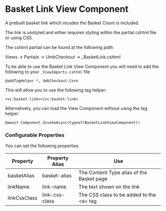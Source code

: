 # Basket Link View Component

A prebuilt basket link which incudes the Basket Count is included.

The link is unstyled and either requires styling within the partial cshtml file or using CSS.

The cshtml partial can be found at the following path:

Views -> Partials -> UmbCheckout -> \_BasketLink.cshtml

To be able to use the Basket Link View Component you will need to add the following to your `_ViewImports.cshtml` file

```cshtml
@addTagHelper *, UmbCheckout.Core
```

This will allow you to use the following tag helper:

```cshtml
<vc:basket-link></vc:basket-link>
```

Alternatively, you can load the View Component without using the tag helper:

```cshtml
@await Component.InvokeAsync(typeof(BasketLinkViewComponent))
```

### Configurable Properties

You can set the following properties

| Property     | Property Alias | Use                                       |
| ------------ | -------------- | ----------------------------------------- |
| basketAlias  | basket-alias   | The Content Type alias of the Basket page |
| linkName     | link-name      | The text shown on the link                |
| linkCssClass | link-css-class | The CSS class to be added to the \<a> tag |
